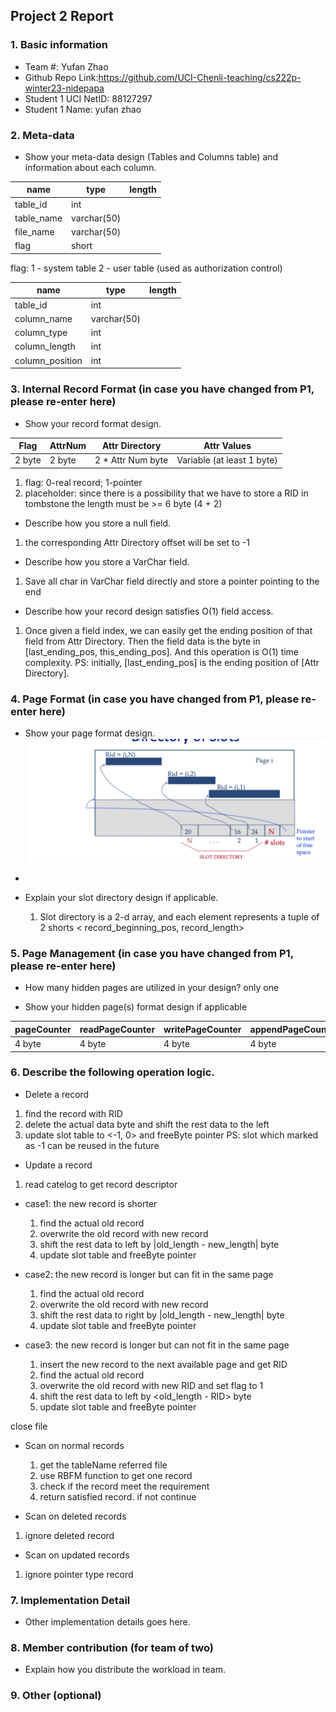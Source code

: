 ## Project 2 Report

### 1. Basic information

- Team #: Yufan Zhao
- Github Repo Link:https://github.com/UCI-Chenli-teaching/cs222p-winter23-nidepapa
- Student 1 UCI NetID: 88127297
- Student 1 Name: yufan zhao

### 2. Meta-data

- Show your meta-data design (Tables and Columns table) and information about each column.

| name       | type        | length |
|------------|-------------|--------|
| table_id   | int         |        |
| table_name | varchar(50) |        |
| file_name  | varchar(50) |        |
| flag       | short       |        |

flag: 1 - system table 2 - user table (used as authorization control)

| name            | type        | length |
|-----------------|-------------|--------|
| table_id        | int         |        |
| column_name     | varchar(50) |        |
| column_type     | int         |        |
| column_length   | int         |        |
| column_position | int         |        |

### 3. Internal Record Format (in case you have changed from P1, please re-enter here)

- Show your record format design.

| Flag   | AttrNum | Attr Directory    | Attr Values                |
|--------|---------|-------------------|----------------------------|
| 2 byte | 2 byte  | 2 * Attr Num byte | Variable (at least 1 byte) |

1. flag: 0-real record; 1-pointer
2. placeholder: since there is a possibility that we have to store a RID in tombstone
   the length must be >= 6 byte (4 + 2)


- Describe how you store a null field.

1. the corresponding Attr Directory offset will be set to -1

- Describe how you store a VarChar field.

1. Save all char in VarChar field directly and store a pointer pointing to the end

- Describe how your record design satisfies O(1) field access.

1. Once given a field index, we can easily get the ending position of that field from Attr Directory.
   Then the field data is the byte in [last_ending_pos, this_ending_pos]. And this operation is O(1) time
   complexity.
   PS: initially, [last_ending_pos] is the ending position of [Attr Directory].

### 4. Page Format (in case you have changed from P1, please re-enter here)

- Show your page format design.
  ![page_format.jpg](page_format.jpg)
-

- Explain your slot directory design if applicable.
    1. Slot directory is a 2-d array, and each element represents a tuple of 2 shorts < record_beginning_pos,
       record_length>

### 5. Page Management (in case you have changed from P1, please re-enter here)

- How many hidden pages are utilized in your design?
  only one

- Show your hidden page(s) format design if applicable

| pageCounter | readPageCounter | writePageCounter | appendPageCounter |
|-------------|-----------------|------------------|-------------------|
| 4 byte      | 4 byte          | 4 byte           | 4 byte            |

### 6. Describe the following operation logic.

- Delete a record

1. find the record with RID
2. delete the actual data byte and shift the rest data to the left
3. update slot table to <-1, 0> and freeByte pointer
   PS: slot which marked as -1 can be reused in the future

- Update a record

1. read catelog to get record descriptor

- case1: the new record is shorter
    1. find the actual old record
    2. overwrite the old record with new record
    3. shift the rest data to left by |old_length - new_length| byte
    4. update slot table and freeByte pointer

- case2: the new record is longer but can fit in the same page
    1. find the actual old record
    2. overwrite the old record with new record
    3. shift the rest data to right by |old_length - new_length| byte
    4. update slot table and freeByte pointer

- case3: the new record is longer but can not fit in the same page
    1. insert the new record to the next available page and get RID
    2. find the actual old record
    3. overwrite the old record with new RID and set flag to 1
    4. shift the rest data to left by <old_length - RID> byte
    5. update slot table and freeByte pointer

close file

- Scan on normal records
    1. get the tableName referred file
    2. use RBFM function to get one record
    3. check if the record meet the requirement
    4. return satisfied record. if not continue


- Scan on deleted records

1. ignore deleted record

- Scan on updated records

1. ignore pointer type record

### 7. Implementation Detail

- Other implementation details goes here.

### 8. Member contribution (for team of two)

- Explain how you distribute the workload in team.

### 9. Other (optional)

